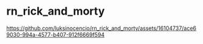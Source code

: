 # rn_rick_and_morty

https://github.com/luksinocencio/rn_rick_and_morty/assets/16104737/ace69030-994a-4577-b407-912f6669f594

